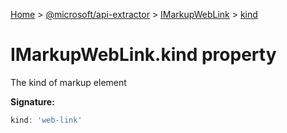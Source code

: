 [Home](./index) &gt; [@microsoft/api-extractor](./api-extractor.md) &gt; [IMarkupWebLink](./api-extractor.imarkupweblink.md) &gt; [kind](./api-extractor.imarkupweblink.kind.md)

# IMarkupWebLink.kind property

The kind of markup element

**Signature:**
```javascript
kind: 'web-link'
```
